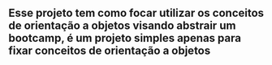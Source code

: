 ## Esse projeto tem como focar utilizar os conceitos de orientação a objetos visando abstrair um bootcamp, é um projeto simples apenas para fixar conceitos de orientação a objetos